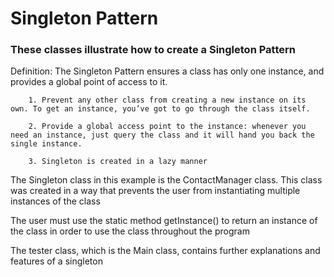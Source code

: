 # Singleton Pattern

### These classes illustrate how to create a Singleton Pattern

Definition: The Singleton Pattern ensures a class has only one instance, and provides a global point of access to it.

        1. Prevent any other class from creating a new instance on its own. To get an instance, you’ve got to go through the class itself.

        2. Provide a global access point to the instance: whenever you need an instance, just query the class and it will hand you back the single instance.
        
        3. Singleton is created in a lazy manner
        
The Singleton class in this example is the ContactManager class. This class was created in a way that prevents the user from instantiating multiple instances of the class

The user must use the static method getInstance() to return an instance of the class in order to use the class throughout the program

The tester class, which is the Main class, contains further explanations and features of a singleton
